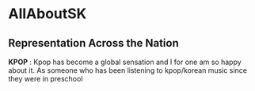 # AllAboutSK
## Representation Across the Nation
**KPOP** : Kpop has become a global sensation and I for one am so happy about it. As someone who has been listening to kpop/korean music since they were in preschool 
